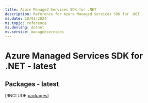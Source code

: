 ```yaml
---
title: Azure Managed Services SDK for .NET
description: Reference for Azure Managed Services SDK for .NET
ms.date: 10/01/2024
ms.topic: reference
ms.devlang: dotnet
ms.service: managedservices
---
```

# Azure Managed Services SDK for .NET - latest
## Packages - latest
[!INCLUDE [packages](managed-services-index.md)]